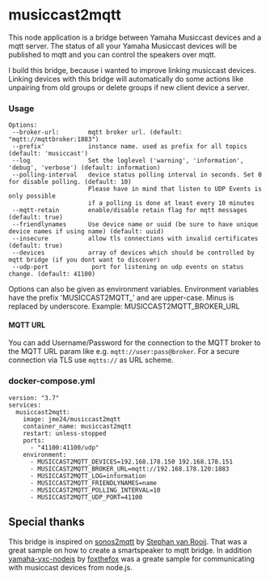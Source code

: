 # musiccast2mqtt
This node application is a bridge between Yamaha Musiccast devices and a mqtt server. The status of all your Yamaha Musiccast devices will be published to mqtt and you can control the speakers over mqtt.

I build this bridge, because i wanted to improve linking  musiccast devices. Linking devices with this bridge will automatically do some actions like unpairing from old groups or delete groups if new client device a server.

### Usage

```
Options:
 --broker-url:        mqtt broker url. (default: "mqtt://mqttbroker:1883")
 --prefix'            instance name. used as prefix for all topics (default: 'musiccast')
 --log                Set the loglevel ('warning', 'information', 'debug', 'verbose') (default: information)
 --polling-interval   device status polling interval in seconds. Set 0 for disable polling. (default: 10)
                      Please have in mind that listen to UDP Events is only possible 
                      if a polling is done at least every 10 minutes
 --mqtt-retain        enable/disable retain flag for mqtt messages (default: true)
 --friendlynames      Use device name or uuid (be sure to have unique device names if using name) (default: uuid)
 --insecure           allow tls connections with invalid certificates (default: true)
 --devices            array of devices which should be controlled by mqtt bridge (if you dont want to discover)
 --udp-port            port for listening on udp events on status change. (default: 41100)
```

Options can also be given as environment variables. 
Environment variables have the prefix 'MUSICCAST2MQTT_' and are upper-case. Minus is replaced by underscore.
Example: MUSICCAST2MQTT_BROKER_URL

#### MQTT URL

You can add Username/Password for the connection to the MQTT broker to the MQTT URL param like e.g. 
`mqtt://user:pass@broker`. For a secure connection via TLS use `mqtts://` as URL scheme.

### docker-compose.yml

```
version: "3.7"
services:
  musiccast2mqtt:
    image: jme24/musiccast2mqtt
    container_name: musiccast2mqtt
    restart: unless-stopped
    ports:
      - "41100:41100/udp"
    environment:
      - MUSICCAST2MQTT_DEVICES=192.168.178.150 192.168.178.151 
      - MUSICCAST2MQTT_BROKER_URL=mqtt://192.168.178.120:1883
      - MUSICCAST2MQTT_LOG=information
      - MUSICCAST2MQTT_FRIENDLYNAMES=name
      - MUSICCAST2MQTT_POLLING_INTERVAL=10
      - MUSICCAST2MQTT_UDP_PORT=41100
```

## Special thanks
This bridge is inspired on [sonos2mqtt](https://github.com/svrooij/sonos2mqtt) by [Stephan van Rooij](https://github.com/svrooij). That was a great sample on how to create a smartspeaker to mqtt bridge. 
In addition [yamaha-yxc-nodejs](https://github.com/foxthefox/yamaha-yxc-nodejs) by [foxthefox](https://github.com/foxthefox) was a greate sample for communicating with musiccast devices from node.js.

